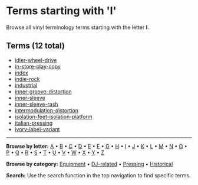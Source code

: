 # Terms starting with 'I'

Browse all vinyl terminology terms starting with the letter **I**.

## Terms (12 total)

- [idler-wheel-drive](../terms/i/idler-wheel-drive.md)
- [in-store-play-copy](../terms/i/in-store-play-copy.md)
- [index](../terms/index.md)
- [indie-rock](../terms/i/indie-rock.md)
- [industrial](../terms/i/industrial.md)
- [inner-groove-distortion](../terms/i/inner-groove-distortion.md)
- [inner-sleeve](../terms/i/inner-sleeve.md)
- [inner-sleeve-rash](../terms/i/inner-sleeve-rash.md)
- [intermodulation-distortion](../terms/i/intermodulation-distortion.md)
- [isolation-feet-isolation-platform](../terms/i/isolation-feet-isolation-platform.md)
- [italian-pressing](../terms/i/italian-pressing.md)
- [ivory-label-variant](../terms/i/ivory-label-variant.md)


---

**Browse by letter:** [A](a.md) • [B](b.md) • [C](c.md) • [D](d.md) • [E](e.md) • [F](f.md) • [G](g.md) • [H](h.md) • [I](i.md) • [J](j.md) • [K](k.md) • [L](l.md) • [M](m.md) • [N](n.md) • [O](o.md) • [P](p.md) • [Q](q.md) • [R](r.md) • [S](s.md) • [T](t.md) • [U](u.md) • [V](v.md) • [W](w.md) • [X](x.md) • [Y](y.md) • [Z](z.md)

**Browse by category:** [Equipment](../tags/equipment.md) • [DJ-related](../tags/dj-related.md) • [Pressing](../tags/pressing.md) • [Historical](../tags/historical.md)

**Search:** Use the search function in the top navigation to find specific terms.
